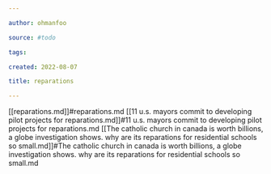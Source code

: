 ```yaml
---

author: ohmanfoo

source: #todo

tags: 

created: 2022-08-07

title: reparations

---
```

[[reparations.md]]#reparations.md
[[11 u.s. mayors commit to developing pilot projects for reparations.md]]#11 u.s. mayors commit to developing pilot projects for reparations.md
[[The catholic church in canada is worth billions, a globe investigation shows. why are its reparations for residential schools so small.md]]#The catholic church in canada is worth billions, a globe investigation shows. why are its reparations for residential schools so small.md